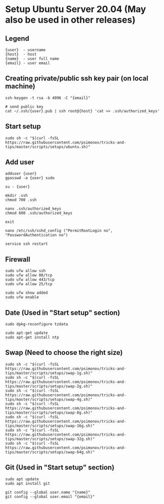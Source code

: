 # Setup Ubuntu Server 20.04 (May also be used in other releases)

## Legend

```
{user}  - username
{host}  - host
{name}  - user full name
{email} - user email
```

## Creating private/public ssh key pair (on local machine)

```
ssh-keygen -t rsa -b 4096 -C "{email}"

# send public key
cat ~/.ssh/{user}.pub | ssh root@{host} 'cat >> .ssh/authorized_keys'
```

## Start setup

```
sudo sh -c "$(curl -fsSL https://raw.githubusercontent.com/psimonov/tricks-and-tips/master/scripts/setups/ubuntu.sh)"
```

## Add user

```
adduser {user}
gpasswd -a {user} sudo

su - {user}

mkdir .ssh
chmod 700 .ssh

nano .ssh/authorized_keys
chmod 600 .ssh/authorized_keys

exit

nano /etc/ssh/sshd_config ("PermitRootLogin no", "PasswordAuthentication no")

service ssh restart
```

## Firewall

```
sudo ufw allow ssh
sudo ufw allow 80/tcp
sudo ufw allow 443/tcp
sudo ufw allow 25/tcp

sudo ufw show added
sudo ufw enable
```

## Date (Used in "Start setup" section)

```
sudo dpkg-reconfigure tzdata

sudo apt-get update
sudo apt-get install ntp
```

## Swap (Need to choose the right size)

```
sudo sh -c "$(curl -fsSL https://raw.githubusercontent.com/psimonov/tricks-and-tips/master/scripts/setups/swap-1g.sh)"
sudo sh -c "$(curl -fsSL https://raw.githubusercontent.com/psimonov/tricks-and-tips/master/scripts/setups/swap-2g.sh)"
sudo sh -c "$(curl -fsSL https://raw.githubusercontent.com/psimonov/tricks-and-tips/master/scripts/setups/swap-4g.sh)"
sudo sh -c "$(curl -fsSL https://raw.githubusercontent.com/psimonov/tricks-and-tips/master/scripts/setups/swap-8g.sh)"
sudo sh -c "$(curl -fsSL https://raw.githubusercontent.com/psimonov/tricks-and-tips/master/scripts/setups/swap-16g.sh)"
sudo sh -c "$(curl -fsSL https://raw.githubusercontent.com/psimonov/tricks-and-tips/master/scripts/setups/swap-32g.sh)"
sudo sh -c "$(curl -fsSL https://raw.githubusercontent.com/psimonov/tricks-and-tips/master/scripts/setups/swap-64g.sh)"
```

## Git (Used in "Start setup" section)

```
sudo apt update
sudo apt install git

git config --global user.name "{name}"
git config --global user.email "{email}"
```
